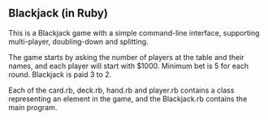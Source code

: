 Blackjack (in Ruby)
---
This is a Blackjack game with a simple command-line interface, supporting multi-player, doubling-down and splitting.

The game starts by asking the number of players at the table and their names, and each player will start with $1000. Minimum bet is 5 for each round. Blackjack is paid 3 to 2.

Each of the card.rb, deck.rb, hand.rb and player.rb contains a class representing an element in the game, and the Blackjack.rb contains the main program.
